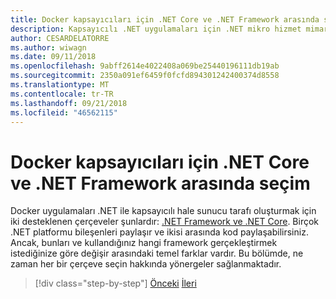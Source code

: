 ```yaml
---
title: Docker kapsayıcıları için .NET Core ve .NET Framework arasında seçim
description: Kapsayıcılı .NET uygulamaları için .NET mikro hizmet mimarisi | Docker kapsayıcıları için .NET Core ve .NET Framework arasında seçim
author: CESARDELATORRE
ms.author: wiwagn
ms.date: 09/11/2018
ms.openlocfilehash: 9abff2614e4022408a069be25440196111db19ab
ms.sourcegitcommit: 2350a091ef6459f0fcfd894301242400374d8558
ms.translationtype: MT
ms.contentlocale: tr-TR
ms.lasthandoff: 09/21/2018
ms.locfileid: "46562115"
---
```

# <a name="choosing-between-net-core-and-net-framework-for-docker-containers"></a>Docker kapsayıcıları için .NET Core ve .NET Framework arasında seçim

Docker uygulamaları .NET ile kapsayıcılı hale sunucu tarafı oluşturmak için iki desteklenen çerçeveler şunlardır: [.NET Framework ve .NET Core](https://www.microsoft.com/net/download). Birçok .NET platformu bileşenleri paylaşır ve ikisi arasında kod paylaşabilirsiniz. Ancak, bunları ve kullandığınız hangi framework gerçekleştirmek istediğinize göre değişir arasındaki temel farklar vardır. Bu bölümde, ne zaman her bir çerçeve seçin hakkında yönergeler sağlanmaktadır.


>[!div class="step-by-step"]
[Önceki](../container-docker-introduction/docker-containers-images-registries.md)
[İleri](general-guidance.md)
